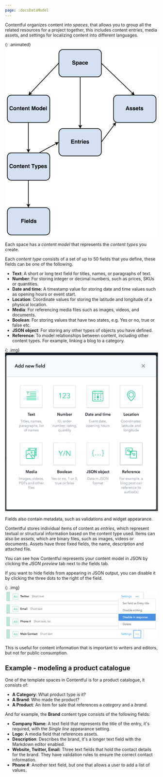```yaml
---
page: :docsDataModel
---
```


Contentful organizes content into _spaces_, that allows you to group all the related resources for a project together, this includes content entries, media assets, and settings for localizing content into different languages.

{: .animated}
![Overview of Contentful resources](resource-model.png)

Each space has a _content model_ that represents the _content types_ you create.

Each _content type_ consists of a set of up to 50 fields that you define, these fields can be one of the following.

- **Text**: A short or long text field for titles, names, or paragraphs of text.
- **Number**: For storing integer or decimal numbers, such as prices, SKUs or quantities.
- **Date and time**: A timestamp value for storing date and time values such as opening hours or event start.
- **Location**: Coordinate values for storing the latitude and longitude of a physical location.
- **Media**: For referencing media files such as images, videos, and documents.
- **Boolean**: For storing values that have two states, e.g. Yes or no, true or false etc.
- **JSON object**: For storing any other types of objects you have defined.
- **Reference**: To model relationships between content, including other content types. For example, linking a blog to a category.

{: .img}
![New fields dialogue](add-new-fields.png)

Fields also contain metadata, such as validations and widget appearance.

Contentful stores individual items of content as _entries_, which represent textual or structural information based on the content type used. Items can also be _assets_, which are binary files, such as images, videos or documents. Assets have three fixed fields, the name, description and attached file.

You can see how Contentful represents your content model in JSON by clicking the _JSON preview_ tab next to _the_ fields tab.

If you want to hide fields from appearing in JSON output, you can disable it by clicking the three dots to the right of the field.

{: .img}
![Disable Field](disable-field.png)

This is useful for content information that is important to writers and editors, but not for public consumption.

## Example - modeling a product catalogue

One of the template spaces in Contentful is for a product catalogue, it consists of:

- **A Category**: What product type is it?
- **A Brand**: Who made the product?
- **A Product**: An item for sale that references a _category_ and a _brand_.

And for example, the **Brand** content type consists of the following fields:

- **Company Name**: A text field that represents the title of the entry, it's required, with the _Single line_ appearance setting.
- **Logo**: A media field that references assets.
- **Description**: Describes the brand, it's a longer text field with the Markdown editor enabled.
- **Website, Twitter, Email**: Three text fields that hold the contact details for the brand. They have validation rules to ensure the correct contact information.
- **Phone #**: Another text field, but one that allows a user to add a list of values.
